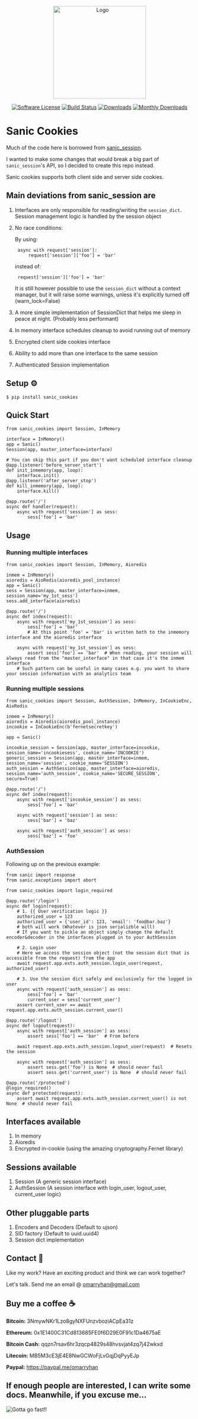 <p align="center">
  <img src="https://upload.wikimedia.org/wikipedia/commons/7/70/Cookie.png" alt="Logo" width="250" height="250"/>
  <p align="center">
    <a href="https://github.com/omarryhan/sanic-cookies"><img alt="Software License" src="https://img.shields.io/badge/license-MIT-brightgreen.svg?style=flat-square"></a>
    <a href="https://travis-ci.org/omarryhan/sanic-cookies"><img alt="Build Status" src="https://travis-ci.org/omarryhan/sanic-cookies.svg?branch=master"></a>
    <a href="https://pepy.tech/badge/sanic-cookies"><img alt="Downloads" src="https://pepy.tech/badge/sanic-cookies"></a>
    <a href="https://pepy.tech/badge/sanic-cookies/month"><img alt="Monthly Downloads" src="https://pepy.tech/badge/sanic-cookies/month"></a>
  </p>
</p>

# Sanic Cookies

Much of the code here is borrowed from [sanic_session](https://github.com/xen/sanic_session).

I wanted to make some changes that would break a big part of `sanic_session`'s API, so I decided to create this repo instead.

Sanic cookies supports both client side and server side cookies.

## Main deviations from sanic_session are

1. Interfaces are only responsible for reading/writing the `session_dict`. Session management logic is handled by the session object
2. No race conditions:

    By using:

        async with request['session']:
            request['session']['foo'] = 'bar'

    instead of:

        request['session']['foo'] = 'bar'

    It is still however possible to use the `session_dict` without a context manager, but it will raise some warnings,
    unless it's explicitly turned off (warn_lock=False)

3. A more simple implementation of SessionDict that helps me sleep in peace at night. (Probably less performant)
4. In memory interface schedules cleanup to avoid running out of memory
5. Encrypted client side cookies interface
6. Ability to add more than one interface to the same session
7. Authenticated Session implementation

## Setup ⚙️

    $ pip install sanic_cookies

## Quick Start

    from sanic_cookies import Session, InMemory

    interface = InMemory()
    app = Sanic()
    Session(app, master_interface=interface)

    # You can skip this part if you don't want scheduled interface cleanup
    @app.listener('before_server_start')
    def init_inmemory(app, loop):
        interface.init()
    @app.listener('after_server_stop')
    def kill_inmemory(app, loop):
        interface.kill()

    @app.route('/')
    async def handler(request):
        async with request['session'] as sess:
            sess['foo'] = 'bar'

## Usage

### Running multiple interfaces

    from sanic_cookies import Session, InMemory, Aioredis

    inmem = InMemory()
    aioredis = AioRedis(aioredis_pool_instance)
    app = Sanic()
    sess = Session(app, master_interface=inmem, session_name='my_1st_sess')
    sess.add_interface(aioredis)

    @app.route('/')
    async def index(request):
        async with request['my_1st_session'] as sess:
            sess['foo'] = 'bar'
            # At this point 'foo' = 'bar' is written both to the inmemory interface and the aioredis interface

        async with request['my_1st_session'] as sess:
            assert sess['foo'] == 'bar'  # When reading, your session will always read from the "master_interface" in that case it's the inmem interface
        # Such pattern can be useful in many cases e.g. you want to share your session information with an analytics team

### Running multiple sessions

    from sanic_cookies import Session, AuthSession, InMemory, InCookieEnc, AioRedis

    inmem = InMemory()
    aioredis = Aioredis(aioredis_pool_instance)
    incookie = InCookieEnc(b'fernetsecretkey')

    app = Sanic()

    incookie_session = Session(app, master_interface=incookie, session_name='incookiesess', cookie_name='INCOOKIE')
    generic_session = Session(app, master_interface=inmem, session_name='session', cookie_name='SESSION')
    auth_session = AuthSession(app, master_interface=aioredis, session_name='auth_session', cookie_name='SECURE_SESSION', secure=True)

    @app.route('/')
    async def index(request):
        async with request['incookie_session'] as sess:
            sess['foo'] = 'bar'

        async with request['session'] as sess:
            sess['bar'] = 'baz'

        async with request['auth_session'] as sess:
            sess['baz'] = 'foo'

### AuthSession

Following up on the previous example:

    from sanic import response
    from sanic.exceptions import abort

    from sanic_cookies import login_required

    @app.route('/login')
    async def login(request):
        # 1. {{ User verification logic }}
        authorized_user = 123 
        authorized_user = {'user_id': 123, 'email': 'foo@bar.baz'}
        # both will work (Whatever is json serializble will)
        # If you want to pickle an object simply change the default encoder&decoder in the interfaces plugged in to your AuthSession

        # 2. Login user
        # Here we access the session object (not the session dict that is accessible from the request) from the app
        await request.app.exts.auth_session.login_user(request, authorized_user)

        # 3. Use the session dict safely and exclusively for the logged in user
        async with request['auth_session'] as sess:
            sess['foo'] = 'bar'
            current_user = sess['current_user']
        assert current_user == await request.app.exts.auth_session.current_user()

    @app.route('/logout')
    async def logout(request):
        async with request['auth_session'] as sess:
            assert sess['foo'] == 'bar'  # From before

        await request.app.exts.auth_session.logout_user(request)  # Resets the session

        async with request['auth_session'] as sess:
            assert sess.get('foo') is None  # should never fail
            assert sess.get('current_user') is None  # should never fail

    @app.route('/protected')
    @login_required()
    async def protected(request):
        assert await request.app.exts.auth_session.current_user() is not None  # should never fail

## Interfaces available

1. In memory
2. Aioredis
3. Encrypted in-cookie (using the amazing cryptography.Fernet library)

## Sessions available

1. Session (A generic session interface)
2. AuthSession (A session interface with login_user, logout_user, current_user logic)

## Other pluggable parts

1. Encoders and Decoders (Default to ujson)
2. SID factory (Default to uuid.uuid4)
3. Session dict implementation

## Contact 📧

Like my work? Have an exciting product and think we can work together?

Let's talk. Send me an email @ omarryhan@gmail.com

## Buy me a coffee ☕

**Bitcoin:** 3NmywNKr1Lzo8gyNXFUnzvboziACpEa31z

**Ethereum:** 0x1E1400C31Cd813685FE0f6D29E0F91c1Da4675aE

**Bitcoin Cash:** qqzn7rsav6hr3zqcp4829s48hvsvjat4zq7j42wkxd

**Litecoin:** MB5M3cE3jE4E8NwGCWoFjLvGqjDqPyyEJp

**Paypal:** https://paypal.me/omarryhan

## If enough people are interested, I can write some docs. Meanwhile, if you excuse me...

![Gotta go fast!!](http://sd.keepcalm-o-matic.co.uk/i/gotta-go-fast-sanic-fast.png)